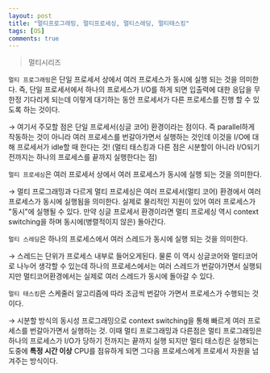 ```yaml
---
layout: post
title: "멀티프로그래밍, 멀티프로세싱, 멀티스레딩, 멀티태스킹"
tags: [OS]
comments: true
---
```


> 멀티시리즈  

`멀티 프로그래밍`은 단일 프로세서 상에서 여러 프로세스가 동시에 실행 되는 것을 의미한다. 즉, 단일 프로세서에서 하나의 프로세스가 I/O를 하게 되면 입출력에 대한 응답을 무한정 기다리게 되는데 이렇게 대기하는 동안 프로세서가 다른 프로세스를 진행 할 수 있도록 하는 것이다.

→ 여기서 주모할 점은 단일 프로세서(싱글 코어) 환경이라는 점이다. 즉 parallel하게 작동하는 것이 아니라 여러 프로세스를 번갈아가면서 실행하는 것인데 이것을 I/O에 대해 프로세서가 idle할 때 한다는 것! (멀티 태스킹과 다른 점은 시분할이 아니라 I/O되기 전까지는 하나의 프로세스를 끝까지 실행한다는 점)

`멀티 프로세싱`은 여러 프로세서 상에서 여러 프로세스가 동시에 실행 되는 것을 의미한다.

→ 멀티 프로그래밍과 다르게 멀티 프로세싱은 여러 프로세서(멀티 코어) 환경에서 여러 프로세스가 동시에 실행됨을 의미한다. 실제로 물리적인 지원이 있어 여러 프로세스가 "동시"에 실행될 수 있다. 만약 싱글 프로세서 환경이라면 멀티 프로세싱 역시 context switching을 하며 동시에(병렬적이지 않은) 돌아간다.

`멀티 스레딩`은 하나의 프로세스에서 여러 스레드가 동시에 실행 되는 것을 의미한다.

→ 스레드는 단위가 프로세스 내부로 들어오게된다. 물론 이 역시 싱글코어와 멀티코어로 나누어 생각할 수 있는데 하나의 프로세스에서는 여러 스레드가 번갈아가면서 실행되지만 멀티코어환경에서는 실제로 여러 스레드가 동시에 돌아갈 수 있다.

`멀티 태스킹`은 스케줄러 알고리즘에 따라 조금씩 번갈아 가면서 프로세스가 수행되는 것이다.

→ 시분할 방식의 동시성 프로그래밍으로 context switching을 통해 빠르게 여러 프로세스를 번갈아가면서 실행하는 것. 이때 멀티 프로그래밍과 다른점은 멀티 프로그래밍은 하나의 프로세스가 I/O가 당하기 전까지는 끝까지 실행 되지만 멀티 태스킹은 실행되는 도중에 **특정 시간 이상** CPU를 점유하게 되면 그다음 프로세스에게 프로세서 자원을 넘겨주는 방식이다.
